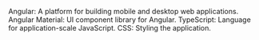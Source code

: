 Angular: A platform for building mobile and desktop web applications.
Angular Material: UI component library for Angular.
TypeScript: Language for application-scale JavaScript.
CSS: Styling the application.
